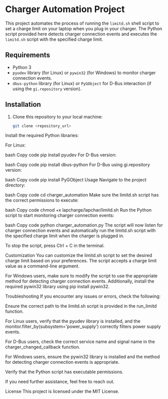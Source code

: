 # Charger Automation Project

This project automates the process of running the `limitd.sh` shell script to set a charge limit on your laptop when you plug in your charger. The Python script provided here detects charger connection events and executes the `limitd.sh` script with the specified charge limit.

## Requirements

- Python 3
- `pyudev` library (for Linux) or `pywin32` (for Windows) to monitor charger connection events.
- `dbus-python` library (for Linux) or `PyGObject` for D-Bus interaction (if using the `gi.repository` version).

## Installation

1. Clone this repository to your local machine:

   ```bash
   git clone <repository_url>
Install the required Python libraries:

For Linux:

bash
Copy code
pip install pyudev
For D-Bus version:

bash
Copy code
pip install dbus-python
For D-Bus using gi.repository version:

bash
Copy code
pip install PyGObject
Usage
Navigate to the project directory:

bash
Copy code
cd charger_automation
Make sure the limitd.sh script has the correct permissions to execute:

bash
Copy code
chmod +x lapcharge/lapchar/limitd.sh
Run the Python script to start monitoring charger connection events:

bash
Copy code
python charger_automation.py
The script will now listen for charger connection events and automatically run the limitd.sh script with the specified charge limit when the charger is plugged in.

To stop the script, press Ctrl + C in the terminal.

Customization
You can customize the limitd.sh script to set the desired charge limit based on your preferences. The script accepts a charge limit value as a command-line argument.

For Windows users, make sure to modify the script to use the appropriate method for detecting charger connection events. Additionally, install the required pywin32 library using pip install pywin32.

Troubleshooting
If you encounter any issues or errors, check the following:

Ensure the correct path to the limitd.sh script is provided in the run_limitd function.

For Linux users, verify that the pyudev library is installed, and the monitor.filter_by(subsystem='power_supply') correctly filters power supply events.

For D-Bus users, check the correct service name and signal name in the charger_changed_callback function.

For Windows users, ensure the pywin32 library is installed and the method for detecting charger connection events is appropriate.

Verify that the Python script has executable permissions.

If you need further assistance, feel free to reach out.

License
This project is licensed under the MIT License.


